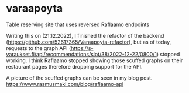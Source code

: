 # varaapoyta
Table reserving site that uses reversed Raflaamo endpoints

Writing this on (21.12.2022), I finished the refactor of the backend (https://github.com/52617365/Varaapoyta-refactor), but as of today, requests to the graph API (https://s-varaukset.fi/api/recommendations/slot/38/2022-12-22/0800/1) stopped working. I think Raflaamo stopped showing those scuffed graphs on their restaurant pages therefore dropping support for the API.

A picture of the scuffed graphs can be seen in my blog post. https://www.rasmusmaki.com/blog/raflaamo-api
